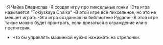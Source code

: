 -Я Чайка Владислав
-Я создал игру про пиксельные гонки
-Эта игра называется "Tokiyskaya Chaika"
-В этой игре всё пиксельное, но это не мешает играть
-Эта игра созданная на библиотеке Pygame
-В этой игре также можно будет проиграть, если врезаться в ограждение или в препятсвия.
- Что бы управлять машинкой нужно нажимать на стрелочки.

